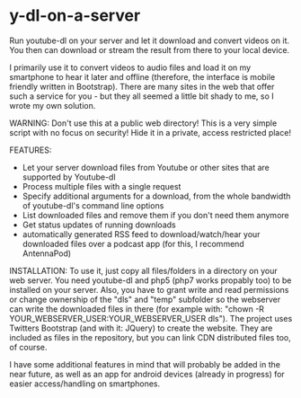 # y-dl-on-a-server
Run youtube-dl on your server and let it download and convert videos on it. You then can download or stream the result from there to your local device.

I primarily use it to convert videos to audio files and load it on my smartphone to hear it later and offline (therefore, the interface is mobile friendly written in Bootstrap). There are many sites in the web that offer such a service for you - but they all seemed a little bit shady to me, so I wrote my own solution. 

WARNING: Don't use this at a public web directory! This is a very simple script with no focus on security! Hide it in a private, access restricted place!

FEATURES:
  * Let your server download files from Youtube or other sites that are supported by Youtube-dl
  * Process multiple files with a single request
  * Specify additional arguments for a download, from the whole bandwidth of youtube-dl's command line options
  * List downloaded files and remove them if you don't need them anymore
  * Get status updates of running downloads
  * automatically generated RSS feed to download/watch/hear your downloaded files over a podcast app (for this, I recommend AntennaPod)

INSTALLATION:
To use it, just copy all files/folders in a directory on your web server. You need youtube-dl and php5 (php7 works propably too) to be installed on your server. Also, you have to grant write and read permissions or change ownership of the "dls" and "temp" subfolder so the webserver can write the downloaded files in there (for example with: "chown -R YOUR_WEBSERVER_USER:YOUR_WEBSERVER_USER dls").
The project uses Twitters Bootstrap (and with it: JQuery) to create the website. They are included as files in the repository, but you can link CDN distributed files too, of course.

I have some additional features in mind that will probably be added in the near future, as well as an app for android devices (already in progress) for easier access/handling on smartphones.

